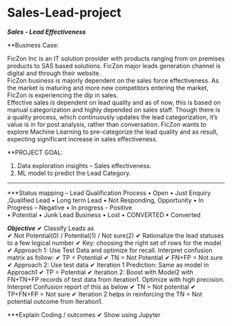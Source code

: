 # Sales-Lead-project
***Sales - Lead Effectiveness***

**Business Case:  
  
FicZon Inc is an IT solution provider with products ranging from on premises products to SAS based solutions. FicZon major leads  generation channel is digital and through their website.  
FicZon business is majorly dependent on the sales force  effectiveness. As the market is maturing and more new competitors  entering the market, FicZon is experiencing the dip in sales.  
Effective sales is dependent on lead quality and as of now, this is  based on manual categorization and highly depended on sales staff.  Though there is a quality process, which continuously updates the  lead categorization, it’s value is in for post analysis, rather than  conversation. 
FicZon wants to explore Machine Learning to pre-categorize the lead  quality and as result, expecting significant increase in sales  effectiveness. 

**PROJECT GOAL: 
1. Data exploration insights – Sales effectiveness. 
2. ML model to predict the Lead Category.


**********************************************

***Status mapping – Lead Qualification Process
• Open 
• Just Enquiry ,Qualified Lead 
• Long term  Lead 
• Not  Responding, Opportunity 
• In Progress – Negative 
• In progress - Positive  
• Potential 
• Junk Lead Business 
• Lost 
• CONVERTED 
• Converted


***Objective***
✔ Classify Leads as  
✔ Not Potential(0) / Potential(1) / Not sure(2) 
✔ Rationalize the lead statuses to a few logical number ✔ Key: choosing the right set of rows for the model 
✔ Approach 1: Use Test Data and optimize for recall. Interpret  confusion matrix as follow: 
✔ TP = Potential 
✔ TN = Not Potential 
✔ FN+FP = Not sure
✔ Approach 2: Use test data 
✔ Iteration 1 Prediction: Same as model in Approach1 ✔ TP = Potential 
✔ Iteration 2: Boost with Model2 with FN+TN+FP records of  test data from iteration1. Optimize with high precision.  Interpret Confusion report of this as below 
✔ TN = Not potential 
✔ TP+FN+FP = Not sure 
✔ Iteration 2 helps in reinforcing the TN = Not potential  outcome from Iteration1.
 

***Explain Coding / outcomes 
✔ Show using Jupyter



